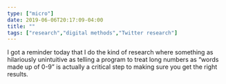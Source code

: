 ```yaml
---
type: ["micro"]
date: 2019-06-06T20:17:09-04:00
title: ""
tags: ["research","digital methods","Twitter research"]
---
```

I got a reminder today that I do the kind of research where something as hilariously unintuitive as telling a program to treat long numbers as “words made up of 0-9” is actually a critical step to making sure you get the right results.

